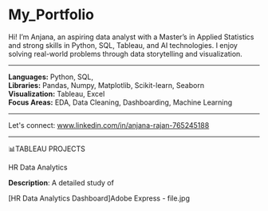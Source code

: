 # My_Portfolio
Hi! I’m Anjana, an aspiring data analyst with a Master’s in Applied Statistics and strong skills in Python, SQL, Tableau, and AI technologies. I enjoy solving real-world problems through data storytelling and visualization.





---
**Languages:** Python, SQL,  
**Libraries:** Pandas, Numpy, Matplotlib, Scikit-learn, Seaborn  
**Visualization:** Tableau, Excel  
**Focus Areas:** EDA, Data Cleaning, Dashboarding, Machine Learning


---
Let's connect: www.linkedin.com/in/anjana-rajan-765245188


---
📊TABLEAU PROJECTS

HR Data Analytics

**Description**: A detailed study of 

[HR Data Analytics Dashboard]Adobe Express - file.jpg
